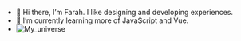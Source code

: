 - 👋 Hi there, I’m Farah. I like designing and developing experiences.
- 🌱 I’m currently learning more of JavaScript and Vue.
-  ![My_universe](https://user-images.githubusercontent.com/71863869/116931488-e323d880-ac15-11eb-9c42-a1bc099b8ce6.png)

<!---
auorra/auorra is a ✨ special ✨ repository because its `README.md` (this file) appears on your GitHub profile.
You can click the Preview link to take a look at your changes.
--->
